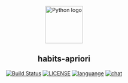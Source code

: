 <p align="center"><a href="#"><img width="100" src="https://i.loli.net/2020/07/31/uRdaVf14yXmOIwK.png" alt="Python logo"></a></p>
<h2 align="center">habits-apriori</h2>
<p align="center">
  <a href="https://travis-ci.com/github/ybygjylj/habits-apriori/"><img src="https://travis-ci.com/ybygjylj/habits-apriori.svg?branch=master" alt="Build Status"></a>
  <a href="https://raw.githubusercontent.com/ybygjylj/habits-apriori/master/LICENSE"><img src="https://img.shields.io/badge/license-MIT-blue.svg" alt="LICENSE"></a>
  <a href="https://github.com/topics/python"><img src="https://img.shields.io/badge/language-python-blue.svg" alt="languange"></a>
  <a href="https://gitter.im/habits-apriori/community"><img src="https://badges.gitter.im/Join%20Chat.svg" alt="chat"></a>
</p>

